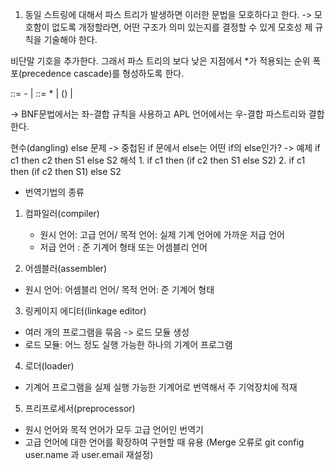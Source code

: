 1. 동일 스트링에 대해서 파스 트리가 발생하면 이러한 문법을 모호하다고 한다. 
-> 모호함이 없도록 개정할라면, 어떤 구조가 의미 있는지를 결정할 수 있게 모호성 제 규칙을 기술해야 한다.

비단말 기호<term>을 추가한다. 그래서 파스 트리의 보다 낮은 지점에서 *가 적용되는 순위 폭포(precedence cascade)를 형성하도록 한다.

<exp> ::= <exp> - <exp> | <term>
<term> ::= <term> * <term> | (<exp>) | <number>

-> BNF문법에서는 좌-결합 규칙을 사용하고 APL 언어에서는 우-결합 파스트리와 결합한다. 

현수(dangling) else 문제
 -> 중첩된 if 문에서 else는 어떤 if의 else인가?
 -> 예제
    if c1 then c2 then S1 else S2 
    해석 1. if c1 then (if c2 then S1 else S2)
        2. if c1 then (if c2 then S1) else S2

- 번역기법의 종류
1. 컴파일러(compiler)
    - 원시 언어: 고급 언어/ 목적 언어: 실제 기계 언어에 가까운 저급 언어
    - 저급 언어 : 준 기계어 형태 또는 어셈블리 언어

2. 어셈블러(assembler)
- 원시 언어: 어셈블리 언어/ 목적 언어: 준 기계어 형태

3. 링케이지 에디터(linkage editor)
- 여러 개의 프로그램을 묶음 -> 로드 모듈 생성
- 로드 모듈: 어느 정도 실행 가능한 하나의 기계어 프로그램

4. 로더(loader)
- 기계어 프로그램을 실제 실행 가능한 기계어로 번역해서 주 기억장치에 적재

5. 프리프로세서(preprocessor)
- 원시 언어와 목적 언어가 모두 고급 언어인 번역기
- 고급 언어에 대한 언어를 확장하여 구현할 때 유용
(Merge 오류로 git config user.name 과 user.email 재설정)